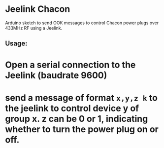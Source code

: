 # Jeelink Chacon
Arduino sketch to send OOK messages to control Chacon power plugs over 433MHz RF using a Jeelink.

## Usage:
 # Open a serial connection to the Jeelink (baudrate 9600)
 # send a message of format `x,y,z k` to the jeelink to control device y of group x. z can be 0 or 1, indicating whether to turn the power plug on or off.